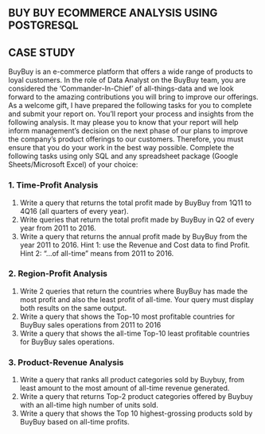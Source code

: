 ## BUY BUY ECOMMERCE ANALYSIS USING POSTGRESQL

## CASE STUDY
BuyBuy is an e-commerce platform that offers a wide range of products to loyal customers. In the role of Data Analyst on the BuyBuy team, you are considered the
‘Commander-In-Chief’ of all-things-data and we look forward to the amazing contributions you will bring to improve our offerings. As a welcome gift, I have prepared the following tasks for you to complete and submit your report on. You’ll report your process and insights from the following analysis. It may please you to know that your report will help inform management’s decision on the next phase of our plans to improve the company’s product offerings to our customers. Therefore, you must ensure that you do your work in the best way possible.
Complete the following tasks using only SQL and any spreadsheet package (Google Sheets/Microsoft Excel) of your choice:

### 1. Time-Profit Analysis
1. Write a query that returns the total profit made by BuyBuy from 1Q11 to 4Q16 (all quarters of every year).
2. Write queries that return the total profit made by BuyBuy in Q2 of every year from 2011 to 2016.
3. Write a query that returns the annual profit made by BuyBuy from the year 2011 to 2016.
Hint 1: use the Revenue and Cost data to find Profit.
Hint 2: “...of all-time” means from 2011 to 2016.

### 2. Region-Profit Analysis
1. Write 2 queries that return the countries where BuyBuy has made the most profit and also the least profit of all-time. Your query must display both results on the same output.
2. Write a query that shows the Top-10 most profitable countries for BuyBuy sales operations from 2011 to 2016
3. Write a query that shows the all-time Top-10 least profitable countries for BuyBuy sales operations.

### 3. Product-Revenue Analysis
1. Write a query that ranks all product categories sold by Buybuy, from least amount to the most amount of all-time revenue generated.
2. Write a query that returns Top-2 product categories offered by Buybuy with an all-time high number of units sold.
3. Write a query that shows the Top 10 highest-grossing products sold by BuyBuy based on all-time profits.
